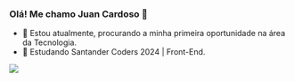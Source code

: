 ### Olá! Me chamo Juan Cardoso 👋

- 🔭 Estou atualmente, procurando a minha primeira oportunidade na área da Tecnologia. 
- 🌱 Estudando Santander Coders 2024 | Front-End.

<div>
  <a href="https://www.linkedin.com/in/juan-cardoso-dos-santos-410696211/" target="_blank"><img src="https://img.shields.io/badge/-LinkedIn-%230077B5?style=for-the-badge&logo=linkedin&logoColor=white" target="_blank"></a> 
</div>
